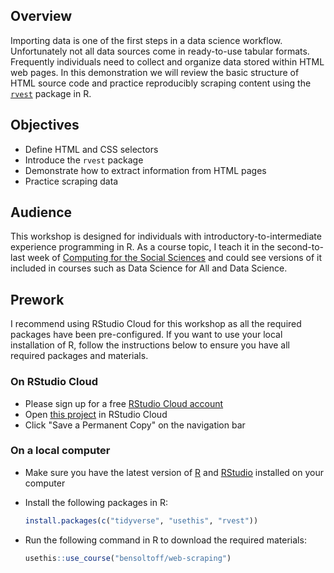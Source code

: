 ## Overview

Importing data is one of the first steps in a data science workflow. Unfortunately not all data sources come in ready-to-use tabular formats. Frequently individuals need to collect and organize data stored within HTML web pages. In this demonstration we will review the basic structure of HTML source code and practice reproducibly scraping content using the [`rvest`](https://rvest.tidyverse.org/) package in R.

## Objectives

- Define HTML and CSS selectors
- Introduce the `rvest` package
- Demonstrate how to extract information from HTML pages
- Practice scraping data

## Audience

This workshop is designed for individuals with introductory-to-intermediate experience programming in R. As a course topic, I teach it in the second-to-last week of [Computing for the Social Sciences](https://cfss.uchicago.edu/) and could see versions of it included in courses such as Data Science for All and Data Science.

## Prework

I recommend using RStudio Cloud for this workshop as all the required packages have been pre-configured. If you want to use your local installation of R, follow the instructions below to ensure you have all required packages and materials.

### On RStudio Cloud

- Please sign up for a free [RStudio Cloud account](https://rstudio.cloud)
- Open [this project](https://rstudio.cloud/project/3460048) in RStudio Cloud
- Click "Save a Permanent Copy" on the navigation bar

### On a local computer

- Make sure you have the latest version of [R](https://www.r-project.org/) and [RStudio](https://www.rstudio.com/products/rstudio/download/#download) installed on your computer
- Install the following packages in R:

    ```r
    install.packages(c("tidyverse", "usethis", "rvest"))
    ```
- Run the following command in R to download the required materials:

    ```r
    usethis::use_course("bensoltoff/web-scraping")
    ```
